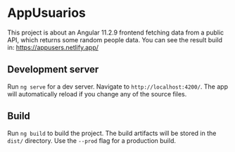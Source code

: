 # AppUsuarios

This project is about an Angular 11.2.9 frontend fetching data from a public API, which returns some random people data.
You can see the result build in: https://appusers.netlify.app/

## Development server

Run `ng serve` for a dev server. Navigate to `http://localhost:4200/`. The app will automatically reload if you change any of the source files.

## Build

Run `ng build` to build the project. The build artifacts will be stored in the `dist/` directory. Use the `--prod` flag for a production build.
